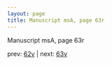 ```yaml
---
layout: page
title: Manuscript msA, page 63r
---
```


Manuscript msA, page 63r

prev:  [62v](../62v) | next:  [63v](../63v)